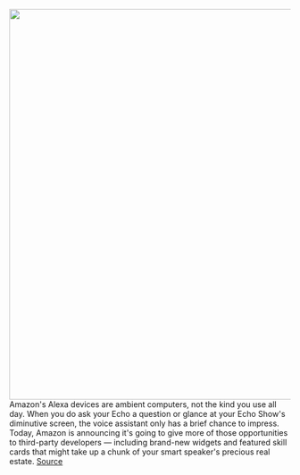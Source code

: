 <img src='https://cdn.vox-cdn.com/thumbor/lowe1IcXUq2e2BvQ3YrOowkRHBw=/0x0:1404x985/1200x800/filters:focal(590x381:814x605)/cdn.vox-cdn.com/uploads/chorus_image/image/69612099/alexa_widgets.0.jpg' width='700px' /><br/>
Amazon's Alexa devices are ambient computers, not the kind you use all day. When you do ask your Echo a question or glance at your Echo Show's diminutive screen, the voice assistant only has a brief chance to impress. Today, Amazon is announcing it's going to give more of those opportunities to third-party developers — including brand-new widgets and featured skill cards that might take up a chunk of your smart speaker's precious real estate.
<a href='https://www.theverge.com/2021/7/21/22586033/amazon-alexa-widgets-featured-skill-api-developers-echo-show-screen'> Source <a/>